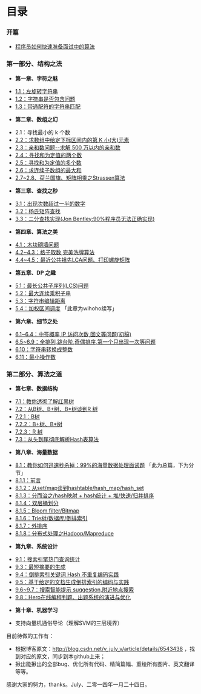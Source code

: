 目录
==============================

### 开篇
* [程序员如何快速准备面试中的算法](00.01.md)


### 第一部分、结构之法
* **第一章、字符之魅**
 - [1.1：左旋转字符串](01.01.md)
 - [1.2：字符串是否包含问题](01.02.md)
 - [1.3：带通配符的字符串匹配](01.03.md)
* **第二章、数组之幻**
 - 2.1：寻找最小的 k 个数 
 - [2.2：求数组中给定下标区间内的第 K 小(大)元素](02.02.md)
 - [2.3：亲和数问题--求解 500 万以内的亲和数](02.03.md)
 - [2.4：寻找和为定值的两个数](02.04.md)
 - [2.5：寻找和为定值的多个数](02.05.md)
 - [2.6：求连续子数组的最大和](02.06.md)
 - [2.7~2.8、荷兰国旗、矩阵相乘之Strassen算法](02.07~02.08.md)
* **第三章、查找之秒**
 - [3.1：出现次数超过一半的数字](03.01.md)
 - [3.2：杨氏矩阵查找](03.02.md)
 - [3.3：二分查找实现(Jon Bentley:90%程序员无法正确实现)](03.03.md)
* **第四章、算法之美**
 - [4.1：木块砌墙问题](04.01.md)
 - [4.2~4.3：格子取数,完美洗牌算法](04.02~04.03.md)
 - [4.4~4.5：最近公共祖先LCA问题、打印螺旋矩阵](04.04~04.05.md) 
* **第五章、DP 之趣**
 - [5.1：最长公共子序列(LCS)问题](05.01.md)
 - [5.2：最大连续乘积子串](05.02.md)
 - [5.3：字符串编辑距离](05.03.md)
 - [5.4：加权区间调度](05.04.md)  「此章为wihoho续写」
* **第六章、细节之处**
 - [6.1~6.4：中签概率,IP 访问次数,回文等问题(初稿)](06.01~06.04.md)
 - [6.5~6.9：全排列,跳台阶,奇偶排序,第一个只出现一次等问题](06.05~06.09.md)
 - [6.10：字符串转换成整数](06.10.md)
 - [6.11：最小操作数](06.11.md)

### 第二部分、算法之道
* **第七章、数据结构**
 - [7.1：教你透彻了解红黑树](07.01.md)
 - [7.2：从B树、B+树、B*树谈到R 树](07.02.md) 
 - [7.2.1：B树](07.02.01.md)
 - [7.2.2：B+树、B*树](07.02.02.md)
 - [7.2.3：R 树](07.02.03.md)
 - [7.3：从头到尾彻底解析Hash表算法](07.03.md)
* **第八章、海量数据**
 - [8.1：教你如何迅速秒杀掉：99%的海量数据处理面试题](08.01.md) 「此为总篇，下为分节」
 - [8.1.1：前言](08.01.01.md)
 - [8.1.2：从set/map谈到hashtable/hash_map/hash_set](08.01.02.md)
 - [8.1.3：分而治之/hash映射 + hash统计 + 堆/快速/归并排序](08.01.03.md)
 - [8.1.4：双层桶划分](08.01.04.md)
 - [8.1.5：Bloom filter/Bitmap](08.01.05.md)
 - [8.1.6：Trie树/数据库/倒排索引](08.01.06.md)
 - [8.1.7：外排序](08.01.07.md)
 - [8.1.8：分布式处理之Hadoop/Mapreduce](08.01.08.md)
* **第九章、系统设计**
 - [9.1：搜索引擎热门查询统计](09.01.md)
 - [9.3：最短摘要的生成](09.03.md)
 - [9.4：倒排索引关键词 Hash 不重复编码实践](09.04.md)
 - [9.5：基于给定的文档生成倒排索引的编码与实践](09.05.md)
 - [9.6~9.7：搜索智能提示 suggestion,附近地点搜索](09.06~09.07.md)
 - [9.8：Hero在线编程判题、出题系统的演进与优化](09.08.md)
* **第十章、机器学习**
 - 支持向量机通俗导论（理解SVM的三层境界）


目前待做的工作有：
 - 根据博客原文：http://blog.csdn.net/v_july_v/article/details/6543438 ，找到对应的原文，同步到本github上来；
 - 揪出能揪出的全部bug、优化所有代码、精简篇幅、重绘所有图片、英文翻译等等。

感谢大家的努力，thanks。July、二零一四年一月二十四日。
